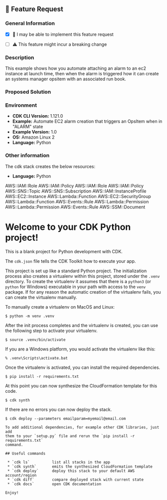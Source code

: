 ## :rocket: Feature Request

### General Information
<!--
Check the box below (with an X) if you are able and willing to propose an
implementation for the requested feature. This does not imply a commitment from
you to actually do it!
-->
* [x] :wave: I may be able to implement this feature request
<!--
Check the box below (with an X) if you think this feature might result in a
breaking change (this requiring a major version bump when released). If unsure,
please leave the box un-checked.
-->
* [ ] :warning: This feature might incur a breaking change 

### Description
This example shows how you automate attaching an alarm to an ec2 instance at launch time, then when the alarm is triggered how it can create an systems manager opsitem with an associated run book.   


### Proposed Solution
<!--
Whenever relevant, describe how you would like the feature to be implemented.
Include any documentation that can help understand your idea in very concrete
ways, such as code examples that leverage your feature, captures of design
diagrams, ...
-->

### Environment

  - **CDK CLI Version:** 1.121.0 
  - **Example:** Automate EC2 alarm creation that triggers an OpsItem when in "ALARM" state
  - **Example Version:** 1.0
  - **OS:** Amazon Linux 2
  - **Language:** Python


### Other information 
The cdk stack creates the below resources:
 - **Language:** Python

AWS::IAM::Role
AWS::IAM::Policy
AWS::IAM::Role
AWS::IAM::Policy
AWS::SNS::Topic
AWS::SNS::Subscription
AWS::IAM::InstanceProfile
AWS::EC2::Instance
AWS::Lambda::Function
AWS::EC2::SecurityGroup
AWS::Lambda::Function
AWS::Events::Rule
AWS::Lambda::Permission
AWS::Lambda::Permission
AWS::Events::Rule
AWS::SSM::Document


# Welcome to your CDK Python project!

This is a blank project for Python development with CDK.

The `cdk.json` file tells the CDK Toolkit how to execute your app.

This project is set up like a standard Python project.  The initialization
process also creates a virtualenv within this project, stored under the `.venv`
directory.  To create the virtualenv it assumes that there is a `python3`
(or `python` for Windows) executable in your path with access to the `venv`
package. If for any reason the automatic creation of the virtualenv fails,
you can create the virtualenv manually.

To manually create a virtualenv on MacOS and Linux:

```
$ python -m venv .venv
```

After the init process completes and the virtualenv is created, you can use the following
step to activate your virtualenv.

```
$ source .venv/bin/activate
```

If you are a Windows platform, you would activate the virtualenv like this:

```
% .venv\Scripts\activate.bat
```

Once the virtualenv is activated, you can install the required dependencies.

```
$ pip install -r requirements.txt
```

At this point you can now synthesize the CloudFormation template for this code.

```
$ cdk synth
```

If there are no errors you can now deploy the stack.

```
$ cdk deploy --parameters emailparam=myemail@email.com

To add additional dependencies, for example other CDK libraries, just add
them to your `setup.py` file and rerun the `pip install -r requirements.txt`
command.

## Useful commands

 * `cdk ls`          list all stacks in the app
 * `cdk synth`       emits the synthesized CloudFormation template
 * `cdk deploy`      deploy this stack to your default AWS account/region
 * `cdk diff`        compare deployed stack with current state
 * `cdk docs`        open CDK documentation

Enjoy!
